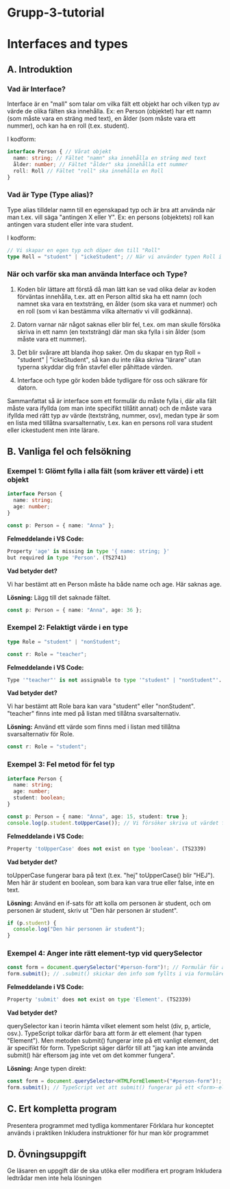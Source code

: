 # Grupp-3-tutorial

# Interfaces and types

## A. Introduktion

### Vad är Interface?  
Interface är en "mall" som talar om vilka fält ett objekt har och vilken typ av värde de olika fälten ska innehålla.
Ex: en Person (objektet) har ett namn (som måste vara en sträng med text), en ålder (som måste vara ett nummer), och kan ha en roll (t.ex. student).

I kodform:
```ts
interface Person { // Vårat objekt
  namn: string; // Fältet "namn" ska innehålla en sträng med text
  ålder: number; // Fältet "ålder" ska innehålla ett nummer
  roll: Roll // Fältet "roll" ska innehålla en Roll
}
```
  
### Vad är Type (Type alias)?  
Type alias tilldelar namn till en egenskapad typ och är bra att använda när man t.ex. vill säga "antingen X eller Y".
Ex: en persons (objektets) roll kan antingen vara student eller inte vara student.

I kodform:
```ts
// Vi skapar en egen typ och döper den till "Roll"
type Roll = "student" | "ickeStudent"; // När vi använder typen Roll i vår kod så ska fältet innehålla ANTINGEN "student" ELLER "ickeStudent"
```

### När och varför ska man använda Interface och Type?  

1. Koden blir lättare att förstå då man lätt kan se vad olika delar av koden förväntas innehålla, t.ex. att en Person alltid ska ha ett namn (och namnet ska vara en textsträng,
 en ålder (som ska vara et nummer) och en roll (som vi kan bestämma vilka alternativ vi vill godkänna).

3. Datorn varnar när något saknas eller blir fel, t.ex. om man skulle försöka skriva in ett namn (en textsträng) där man ska fylla i sin ålder (som måste vara ett nummer).

4. Det blir svårare att blanda ihop saker. Om du skapar en typ Roll = "student" | "ickeStudent", så kan du inte råka skriva "lärare" utan typerna skyddar dig från stavfel eller påhittade värden.

5. Interface och type gör koden både tydligare för oss och säkrare för datorn.

Sammanfattat så är interface som ett formulär du måste fylla i, där alla fält måste vara ifyllda (om man inte specifikt tillåtit annat) och de måste vara ifyllda med 
rätt typ av värde (textsträng, nummer, osv), medan type är som en lista med tillåtna svarsalternativ, t.ex. kan en persons roll vara student eller ickestudent men inte lärare.

## B. Vanliga fel och felsökning  

### Exempel 1: Glömt fylla i alla fält (som kräver ett värde) i ett objekt  
  
```ts
interface Person {
  name: string;
  age: number;
}

const p: Person = { name: "Anna" };
```
  
**Felmeddelande i VS Code:**  
  
```python
Property 'age' is missing in type '{ name: string; }' 
but required in type 'Person'. (TS2741)
```
  
**Vad betyder det?**  
  
Vi har bestämt att en Person måste ha både name och age. Här saknas age.  
  
**Lösning:** Lägg till det saknade fältet.  
  
```ts
const p: Person = { name: "Anna", age: 36 };
```
  
### Exempel 2: Felaktigt värde i en type  
  
```ts
type Role = "student" | "nonStudent";

const r: Role = "teacher";
```
  
**Felmeddelande i VS Code:**  
  
```python
Type '"teacher"' is not assignable to type '"student" | "nonStudent"'. (TS2322)
```
  
**Vad betyder det?**  
  
Vi har bestämt att Role bara kan vara "student" eller "nonStudent". "teacher" finns inte med på listan med tillåtna svarsalternativ.  
  
**Lösning:** Använd ett värde som finns med i listan med tillåtna svarsalternativ för Role.  
  
```ts
const r: Role = "student";
```
  
### Exempel 3: Fel metod för fel typ  
  
```ts
interface Person {
  name: string;
  age: number;
  student: boolean;
}

const p: Person = { name: "Anna", age: 15, student: true };
console.log(p.student.toUpperCase()); // Vi försöker skriva ut värdet för student i VERSALER
```
  
**Felmeddelande i VS Code:**  
  
```python
Property 'toUpperCase' does not exist on type 'boolean'. (TS2339)
```
  
**Vad betyder det?**  
  
toUpperCase fungerar bara på text (t.ex. "hej" toUpperCase() blir "HEJ"). 
Men här är student en boolean, som bara kan vara true eller false, inte en text.  
  
**Lösning:** Använd en if-sats för att kolla om personen är student, och om personen är student, skriv ut "Den här personen är student".  
  
```ts
if (p.student) {
  console.log("Den här personen är student");
}
```
  
### Exempel 4: Anger inte rätt element-typ vid querySelector  
  
```ts
const form = document.querySelector("#person-form")!; // Formulär för att fylla i personuppgifter
form.submit(); // .submit() skickar den info som fyllts i via formuläret
```
  
**Felmeddelande i VS Code:**  
  
```python
Property 'submit' does not exist on type 'Element'. (TS2339)
```
  
**Vad betyder det?**  
  
querySelector kan i teorin hämta vilket element som helst (div, p, article, osv.). TypeScript tolkar därför bara att form är ett element (har typen "Element").
Men metoden submit() fungerar inte på ett vanligt element, det är specifikt för form. TypeScript säger därför till att "jag kan inte använda submit() här eftersom 
jag inte vet om det kommer fungera".  
  
**Lösning:** Ange typen direkt:  
  
```ts
const form = document.querySelector<HTMLFormElement>("#person-form")!; // Vi säger till TypeScript att form är ett <HTMLFormElement>
form.submit(); // TypeScript vet att submit() fungerar på ett <form>-element och godkänner lösningen.
```
  

  
## C. Ert kompletta program
Presentera programmet med tydliga kommentarer
Förklara hur konceptet används i praktiken
Inkludera instruktioner för hur man kör programmet


## D. Övningsuppgift
Ge läsaren en uppgift där de ska utöka eller modifiera ert program
Inkludera ledtrådar men inte hela lösningen

